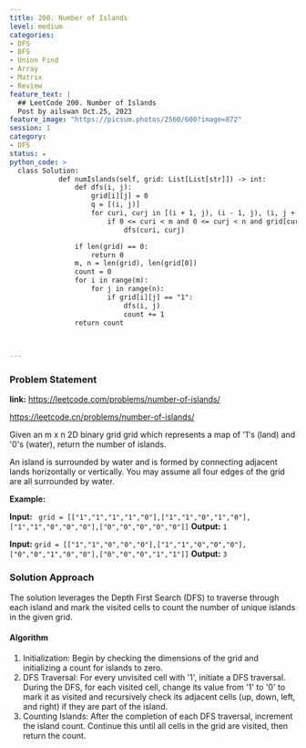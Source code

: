 ```yaml
---
title: 200. Number of Islands
level: medium
categories:
- DFS
- BFS
- Union Find
- Array
- Matrix
- Review
feature_text: |
  ## LeetCode 200. Number of Islands
  Post by ailswan Oct.25, 2023
feature_image: "https://picsum.photos/2560/600?image=872"
session: 1
category:
- DFS
status: ★
python_code: >
  class Solution:
            def numIslands(self, grid: List[List[str]]) -> int:
                def dfs(i, j):
                    grid[i][j] = 0
                    q = [(i, j)]
                    for curi, curj in [(i + 1, j), (i - 1, j), (i, j + 1), (i, j - 1)]:
                        if 0 <= curi < m and 0 <= curj < n and grid[curi][curj] == "1":
                            dfs(curi, curj)

                if len(grid) == 0:
                    return 0
                m, n = len(grid), len(grid[0])
                count = 0
                for i in range(m):
                    for j in range(n):
                        if grid[i][j] == "1":
                            dfs(i, j)
                            count += 1
                return count

        
   
---
```


### Problem Statement
**link:**
https://leetcode.com/problems/number-of-islands/

https://leetcode.cn/problems/number-of-islands/
 
Given an m x n 2D binary grid grid which represents a map of '1's (land) and '0's (water), return the number of islands.

An island is surrounded by water and is formed by connecting adjacent lands horizontally or vertically. You may assume all four edges of the grid are all surrounded by water.

**Example:**

**Input:** ` grid = [["1","1","1","1","0"],["1","1","0","1","0"],["1","1","0","0","0"],["0","0","0","0","0"]]`
**Output:** `1`
 
**Input:** `grid = [["1","1","0","0","0"],["1","1","0","0","0"],["0","0","1","0","0"],["0","0","0","1","1"]]`
**Output:** `3`
 

### Solution Approach
The solution leverages the Depth First Search (DFS) to traverse through each island and mark the visited cells to count the number of unique islands in the given grid.

#### Algorithm
1. Initialization: Begin by checking the dimensions of the grid and initializing a count for islands to zero.
2. DFS Traversal: For every unvisited cell with '1', initiate a DFS traversal. During the DFS, for each visited cell, change its value from '1' to '0' to mark it as visited and recursively check its adjacent cells (up, down, left, and right) if they are part of the island.
3. Counting Islands: After the completion of each DFS traversal, increment the island count. Continue this until all cells in the grid are visited, then return the count.